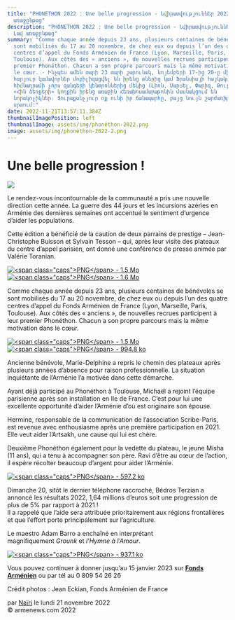```yaml
---
title: "PHONETHON 2022 : Une belle progression - Նվիրատվություններ 2022. Լավ
  առաջընթաց"
description: "PHONETHON 2022 : Une belle progression - Նվիրատվություններ 2022.
  Լավ առաջընթաց"
summary: "Comme chaque année depuis 23 ans, plusieurs centaines de bénévoles se
  sont mobilisés du 17 au 20 novembre, de chez eux ou depuis l’un des quatre
  centres d’appel du Fonds Arménien de France (Lyon, Marseille, Paris,
  Toulouse). Aux côtés des « anciens », de nouvelles recrues participent à leur
  premier Phonéthon. Chacun a son propre parcours mais la même motivation dans
  le cœur. - Ինչպես ամեն տարի 23 տարի շարունակ, նոյեմբերի 17-ից 20-ը մի քանի
  հարյուր կամավորներ մոբիլիզացվել են իրենց տներից կամ Ֆրանսիայի հայկական
  հիմնադրամի չորս զանգերի կենտրոններից մեկից (Լիոն, Մարսել, Փարիզ, Թուլուզ):
  «Հին ձեռքերի» կողքին իրենց առաջին Հեռախոսամարաթոնին մասնակցում են
  նորակոչիկներ։ Յուրաքանչյուր ոք ունի իր ճանապարհը, բայց նույն շարժառիթը
  սրտում:"
date: 2022-11-21T13:57:11.384Z
thumbnailImagePosition: left
thumbnailImage: assets/img/phonéthon-2022.png
image: assets/img/phonéthon-2022-2.png
---
```

<!--StartFragment-->

# Une belle progression !



![](https://www.armenews.com/IMG/arton98221.png)

Le rendez-vous incontournable de la communauté a pris une nouvelle direction cette année. La guerre des 44 jours et les incursions azéries en Arménie des dernières semaines ont accentué le sentiment d’urgence d’aider les populations.

Cette édition a bénéficié de la caution de deux parrains de prestige – Jean-Christophe Buisson et Sylvain Tesson – qui, après leur visite des plateaux du centre d’appel parisien, ont donné une conférence de presse animée par Valérie Toranian.

[![\<span class="caps">PNG\</span> - 1.5 Mo](https://www.armenews.com/local/cache-vignettes/L670xH450/capture_d_e_cran_2022-11-19_a_12.48.22-234b8.png?1668871068)](https://www.armenews.com/IMG/png/capture_d_e_cran_2022-11-19_a_12.48.22.png "png/capture_d_e_cran_2022-11-19_a_12.48.22.png")[![\<span class="caps">PNG\</span> - 1.6 Mo](https://www.armenews.com/local/cache-vignettes/L670xH461/capture_d_e_cran_2022-11-19_a_12.48.36-13ca2.png?1668871068)](https://www.armenews.com/IMG/png/capture_d_e_cran_2022-11-19_a_12.48.36.png "png/capture_d_e_cran_2022-11-19_a_12.48.36.png")

Comme chaque année depuis 23 ans, plusieurs centaines de bénévoles se sont mobilisés du 17 au 20 novembre, de chez eux ou depuis l’un des quatre centres d’appel du Fonds Arménien de France (Lyon, Marseille, Paris, Toulouse). Aux côtés des « anciens », de nouvelles recrues participent à leur premier Phonéthon. Chacun a son propre parcours mais la même motivation dans le cœur.

[![\<span class="caps">PNG\</span> - 1.5 Mo](https://www.armenews.com/local/cache-vignettes/L670xH453/capture_d_e_cran_2022-11-19_a_12.48.11-10932.png?1668871067)](https://www.armenews.com/IMG/png/capture_d_e_cran_2022-11-19_a_12.48.11.png "png/capture_d_e_cran_2022-11-19_a_12.48.11.png")\
[![\<span class="caps">PNG\</span> - 994.8 ko](https://www.armenews.com/local/cache-vignettes/L670xH430/lilian-363ce.png?1668975349)](https://www.armenews.com/IMG/png/lilian.png "png/lilian.png")

Ancienne bénévole, Marie-Delphine a repris le chemin des plateaux après plusieurs années d’absence pour raison professionnelle. La situation inquiétante de l’Arménie l’a motivée dans cette démarche.

Ayant déjà participé au Phonéthon à Toulouse, Michaël a rejoint l’équipe parisienne après son installation en Ile de France. C’est pour lui une excellente opportunité d’aider l’Arménie d’où est originaire son épouse.

Hermine, responsable de la communication de l’association Scribe-Paris, est revenue avec enthousiasme après une première participation en 2021. Elle veut aider l’Artsakh, une cause qui lui est chère.

Deuxième Phonéthon également pour la vedette du plateau, le jeune Misha (11 ans), qui a tenu à accompagner son père. Ravi d’être au cœur de l’action, il espère récolter beaucoup d’argent pour aider l’Arménie.

[![\<span class="caps">PNG\</span> - 597.2 ko](https://www.armenews.com/local/cache-vignettes/L551xH407/monika-97681.png?1668975349)](https://www.armenews.com/IMG/png/monika.png "png/monika.png")

Dimanche 20, sitôt le dernier téléphone raccroché, Bédros Terzian a annoncé les résultats 2022, 1,64 millions d’euros soit une progression de plus de 5% par rapport à 2021 !\
Il a rappelé que l’aide sera attribuée prioritairement aux régions frontalières et que l’effort porte principalement sur l’agriculture.

Le maestro Adam Barro a enchaîné en interprétant magnifiquement *Grounk* et *l’Hymne à l’Amour*.

[![\<span class="caps">PNG\</span> - 937.1 ko](https://www.armenews.com/local/cache-vignettes/L599xH802/maestro-bf4aa.png?1668975349)](https://www.armenews.com/IMG/png/maestro.png "png/maestro.png")

Vous pouvez continuer à donner jusqu’au 15 janvier 2023 sur **[Fonds Arménien](https://dons.fondsarmenien.org/phonethon)** ou par tél au 0 809 54 26 26

Crédit photos : Jean Eckian, Fonds Arménien de France

par [Naïri](https://www.armenews.com/spip.php?page=auteur&id_auteur=475) le lundi 21 novembre 2022\
© armenews.com 2022

<!--EndFragment-->